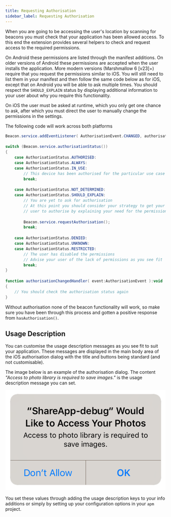 ```yaml
---
title: Requesting Authorisation
sidebar_label: Requesting Authorisation
---
```


When you are going to be accessing the user's location by scanning for beacons you 
must check that your application has been allowed access. To this end the extension 
provides several helpers to check and request access to the required permissions.

On Android these permissions are listed through the manifest additions. On older 
versions of Android these permissions are accepted when the user installs the application. 
More modern versions (Marshmallow 6 [v23]+) require that you request the permissions 
similar to iOS. You will still need to list them in your manifest and then follow the 
same code below as for iOS, except that on Android you will be able to ask multiple times. 
You should respect the `SHOULD_EXPLAIN` status by displaying additional information to your 
user about why you require this functionality.

On iOS the user must be asked at runtime, which you only get one chance to ask, after which
you must direct the user to manually change the permissions in the settings.

The following code will work across both platforms

```actionscript
Beacon.service.addEventListener( AuthorisationEvent.CHANGED, authorisationChangedHandler );

switch (Beacon.service.authorisationStatus())
{
	case AuthorisationStatus.AUTHORISED:
	case AuthorisationStatus.ALWAYS:
	case AuthorisationStatus.IN_USE:
		// This device has been authorised for the particular use case
		break;
	
	case AuthorisationStatus.NOT_DETERMINED:
	case AuthorisationStatus.SHOULD_EXPLAIN:
		// You are yet to ask for authorisation 
		// At this point you should consider your strategy to get your 
		// user to authorise by explaining your need for the permissions

		Beacon.service.requestAuthorisation();
		break;
	
	case AuthorisationStatus.DENIED:
	case AuthorisationStatus.UNKNOWN:
	case AuthorisationStatus.RESTRICTED:
		// The user has disabled the permissions
		// Advise your user of the lack of permissions as you see fit
		break;
}

function authorisationChangedHandler( event:AuthorisationEvent ):void
{
	// You should check the authorisation status again 
}
```

Without authorisation none of the beacon functionality will work, so make sure you have been 
through this process and gotten a positive response from `hasAuthorisation()`.


## Usage Description

You can customise the usage description messages as you see fit to suit your application. These messages are displayed in the main body area of the iOS authorisation dialog with the title and buttons being standard (and not customisable).

The image below is an example of the authorisation dialog. The content *"Access to photo library is required to save images."* is the usage description message you can set.

![](images/ios-permission-dialog.png)

You set these values through adding the usage description keys to your info additions or simply by setting up your configuration options in your `apm` project. 


